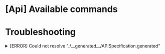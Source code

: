 # [Api] Available commands

# Troubleshooting

<details>
<summary>[ERROR] Could not resolve "./__generated__/APISpecification.generated"</summary>
<p>

This `api` package generates code from route handler of next.js,
so you'd better run next.js development server before you generate codes

```shell
   yarn dev
   yarn workspace api generate:orval:dev
```

</p>
</details>
